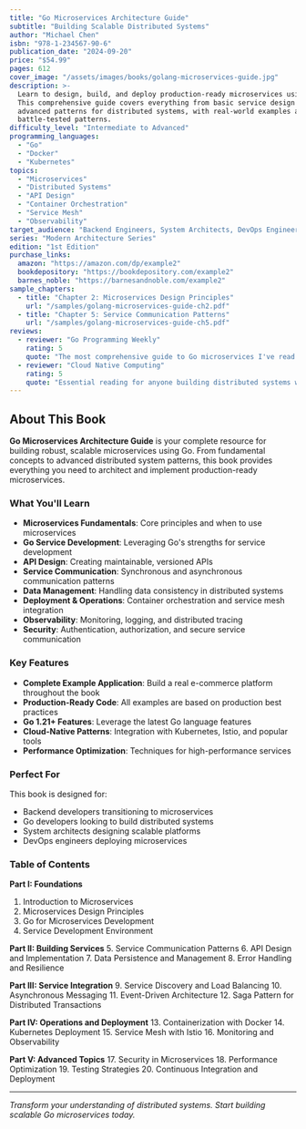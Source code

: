 ```yaml
---
title: "Go Microservices Architecture Guide"
subtitle: "Building Scalable Distributed Systems"
author: "Michael Chen"
isbn: "978-1-234567-90-6"
publication_date: "2024-09-20"
price: "$54.99"
pages: 612
cover_image: "/assets/images/books/golang-microservices-guide.jpg"
description: >-
  Learn to design, build, and deploy production-ready microservices using Go.
  This comprehensive guide covers everything from basic service design to 
  advanced patterns for distributed systems, with real-world examples and
  battle-tested patterns.
difficulty_level: "Intermediate to Advanced"
programming_languages:
  - "Go"
  - "Docker"
  - "Kubernetes"
topics:
  - "Microservices"
  - "Distributed Systems"
  - "API Design"
  - "Container Orchestration"
  - "Service Mesh"
  - "Observability"
target_audience: "Backend Engineers, System Architects, DevOps Engineers"
series: "Modern Architecture Series"
edition: "1st Edition"
purchase_links:
  amazon: "https://amazon.com/dp/example2"
  bookdepository: "https://bookdepository.com/example2"
  barnes_noble: "https://barnesandnoble.com/example2"
sample_chapters:
  - title: "Chapter 2: Microservices Design Principles"
    url: "/samples/golang-microservices-guide-ch2.pdf"
  - title: "Chapter 5: Service Communication Patterns"
    url: "/samples/golang-microservices-guide-ch5.pdf"
reviews:
  - reviewer: "Go Programming Weekly"
    rating: 5
    quote: "The most comprehensive guide to Go microservices I've read."
  - reviewer: "Cloud Native Computing"
    rating: 5
    quote: "Essential reading for anyone building distributed systems with Go."
---
```


## About This Book

**Go Microservices Architecture Guide** is your complete resource for building robust, scalable microservices using Go. From fundamental concepts to advanced distributed system patterns, this book provides everything you need to architect and implement production-ready microservices.

### What You'll Learn

- **Microservices Fundamentals**: Core principles and when to use microservices
- **Go Service Development**: Leveraging Go's strengths for service development
- **API Design**: Creating maintainable, versioned APIs
- **Service Communication**: Synchronous and asynchronous communication patterns
- **Data Management**: Handling data consistency in distributed systems
- **Deployment & Operations**: Container orchestration and service mesh integration
- **Observability**: Monitoring, logging, and distributed tracing
- **Security**: Authentication, authorization, and secure service communication

### Key Features

- **Complete Example Application**: Build a real e-commerce platform throughout the book
- **Production-Ready Code**: All examples are based on production best practices
- **Go 1.21+ Features**: Leverage the latest Go language features
- **Cloud-Native Patterns**: Integration with Kubernetes, Istio, and popular tools
- **Performance Optimization**: Techniques for high-performance services

### Perfect For

This book is designed for:
- Backend developers transitioning to microservices
- Go developers looking to build distributed systems
- System architects designing scalable platforms
- DevOps engineers deploying microservices

### Table of Contents

**Part I: Foundations**
1. Introduction to Microservices
2. Microservices Design Principles
3. Go for Microservices Development
4. Service Development Environment

**Part II: Building Services**
5. Service Communication Patterns
6. API Design and Implementation
7. Data Persistence and Management
8. Error Handling and Resilience

**Part III: Service Integration**
9. Service Discovery and Load Balancing
10. Asynchronous Messaging
11. Event-Driven Architecture
12. Saga Pattern for Distributed Transactions

**Part IV: Operations and Deployment**
13. Containerization with Docker
14. Kubernetes Deployment
15. Service Mesh with Istio
16. Monitoring and Observability

**Part V: Advanced Topics**
17. Security in Microservices
18. Performance Optimization
19. Testing Strategies
20. Continuous Integration and Deployment

---

*Transform your understanding of distributed systems. Start building scalable Go microservices today.*